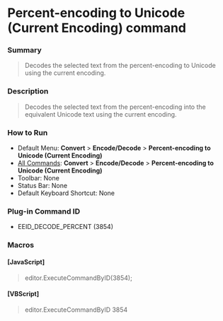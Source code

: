 # Percent-encoding to Unicode (Current Encoding) command

### Summary

> Decodes the selected text from the percent-encoding to Unicode using the current encoding.

### Description

> Decodes the selected text from the percent-encoding into the equivalent Unicode text using the current encoding.

### How to Run

- Default Menu: **Convert** \> **Encode/Decode** \> **Percent-encoding to Unicode (Current Encoding)**
- [All Commands](../tools/all_commands): **Convert** \> **Encode/Decode** \> **Percent-encoding to Unicode (Current Encoding)**
- Toolbar:
None
- Status Bar: None
- Default Keyboard Shortcut: None

### Plug-in Command ID

- EEID\_DECODE\_PERCENT (3854)

### Macros

#### \[JavaScript\]

> editor.ExecuteCommandByID(3854);

#### \[VBScript\]

> editor.ExecuteCommandByID 3854